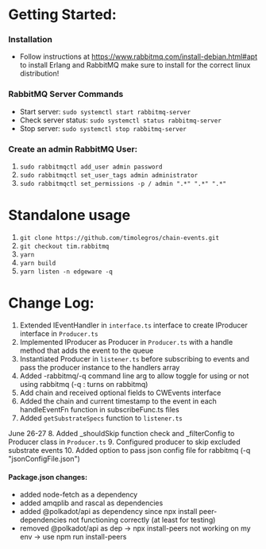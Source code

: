 # Getting Started:
### Installation
- Follow instructions at https://www.rabbitmq.com/install-debian.html#apt to install Erlang and RabbitMQ make sure to install for the correct linux distribution!

### RabbitMQ Server Commands
- Start server: `sudo systemctl start rabbitmq-server`
- Check server status: `sudo systemctl status rabbitmq-server`
- Stop server: `sudo systemctl stop rabbitmq-server`

### Create an admin RabbitMQ User:
1. `sudo rabbitmqctl add_user admin password`
2. `sudo rabbitmqctl set_user_tags admin administrator`
3. `sudo rabbitmqctl set_permissions -p / admin ".*" ".*" ".*"`


# Standalone usage
1. `git clone https://github.com/timolegros/chain-events.git`
2. `git checkout tim.rabbitmq`
3. `yarn`
4. `yarn build`
5. `yarn listen -n edgeware -q`

# Change Log:

1. Extended IEventHandler in `interface.ts` interface to create IProducer interface in `Producer.ts`
2. Implemented IProducer as Producer in `Producer.ts` with a handle method that adds the event to the queue
3. Instantiated Producer in `listener.ts` before subscribing to events and pass the producer instance to the handlers array
4. Added -rabbitmq/-q command line arg to allow toggle for using or not using rabbitmq (-q : turns on rabbitmq)
5. Add chain and received optional fields to CWEvents interface
6. Added the chain and current timestamp to the event in each handleEventFn function in subscribeFunc.ts files
7. Added `getSubstrateSpecs` function to `listener.ts`

June 26-27
8. Added _shouldSkip function check and _filterConfig to Producer class in `Producer.ts`
9. Configured producer to skip excluded substrate events
10. Added option to pass json config file for rabbitmq (-q "jsonConfigFile.json")

#### Package.json changes:
- added node-fetch as a dependency
- added amqplib and rascal as dependencies
- added @polkadot/api as dependency since npx install peer-dependencies not functioning correctly (at least for testing)
- removed @polkadot/api as dep -> npx install-peers not working on my env -> use npm run install-peers


